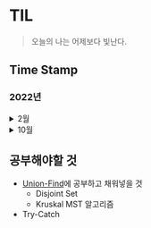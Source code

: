 # __TIL__
> 오늘의 나는 어제보다 빛난다.

## __Time Stamp__
### __2022년__
<details markdown="1">
<summary>2월</summary>

#####   18일
[Smart Pointer](https://github.com/sho1007/TIL/blob/main/Server/Smart_Pointer.md)
</details>

<details markdown="1">
<summary>10월</summary>

## 3주차
#####   18일
[캐스트 연산자](https://github.com/Sho1007/TIL/blob/main/Programming/C%2B%2B/%EC%BA%90%EC%8A%A4%ED%8A%B8%20%EC%97%B0%EC%82%B0%EC%9E%90.md)   
[기술면접질문](https://github.com/Sho1007/TIL/blob/main/Tech_Interview/%EA%B8%B0%EC%88%A0%EB%A9%B4%EC%A0%91%EC%A7%88%EB%AC%B8.md)   
[PorxyPattern](https://github.com/Sho1007/TIL/blob/main/Design_Pattern/Proxy.md)   
[BOJ_5430](https://github.com/Sho1007/TIL/blob/main/Algorithm/Coding%20Test/BOJ/%5BBOJ%5D%205430%20AC.md)   
[BOJ_7662](https://github.com/Sho1007/TIL/blob/main/Algorithm/Coding%20Test/BOJ/%5BBOJ%5D%207662%20%EC%9D%B4%EC%A4%91%20%EC%9A%B0%EC%84%A0%EC%88%9C%EC%9C%84%20%ED%81%90.md)   
[BOJ_11723](https://github.com/Sho1007/TIL/blob/main/Algorithm/Coding%20Test/BOJ/%5BBOJ%5D%2011723%20%EC%A7%91%ED%95%A9.md)   
#####   19일
[BOJ_1107](https://github.com/Sho1007/TIL/blob/main/Algorithm/Coding%20Test/BOJ/%5BBOJ%5D1107.md)   
[BOJ_11403](https://github.com/Sho1007/TIL/blob/main/Algorithm/Coding%20Test/BOJ/%5BBOJ%5D11403.md)   
[BOJ_16928](https://github.com/Sho1007/TIL/blob/main/Algorithm/Coding%20Test/BOJ/%5BBOJ%5D16928.md)
#####   20일
[BOJ_11286](https://github.com/Sho1007/TIL/blob/main/Algorithm/Coding%20Test/BOJ/%5BBOJ%5D11286.md)   
[BOJ_14500](https://github.com/Sho1007/TIL/blob/main/Algorithm/Coding%20Test/BOJ/%5BBOJ%5D14500.md)   
[BOJ_6064](https://github.com/Sho1007/TIL/blob/main/Algorithm/Coding%20Test/BOJ/%5BBOJ%5D6064.md)   
## 4주차
#####   25일
[BOJ_16236](https://github.com/Sho1007/TIL/blob/main/Algorithm/Coding%20Test/BOJ/%5BBOJ%5D%2016236.md)   
[BOJ_1043](https://github.com/Sho1007/TIL/blob/main/Algorithm/Coding%20Test/BOJ/%5BBOJ%5D%201043.md)   
[BOJ_1717](https://github.com/Sho1007/TIL/blob/main/Algorithm/Coding%20Test/BOJ/%5BBOJ%5D%201717.md)
#####   26일
[BOJ_1976](https://github.com/Sho1007/TIL/blob/main/Algorithm/Coding%20Test/BOJ/%5BBOJ%5D%201976.md)    
[BOJ_4195](https://github.com/Sho1007/TIL/blob/main/Algorithm/Coding%20Test/BOJ/%5BBOJ%5D%204195.md)   
[Union-Find](https://github.com/Sho1007/TIL/blob/main/Algorithm/UnionFind.md)
</details>

## 공부해야할 것
* [Union-Find](https://github.com/Sho1007/TIL/blob/main/Algorithm/UnionFind.md)에 공부하고 채워넣을 것
    *  Disjoint Set
    * Kruskal MST 알고리즘
* Try-Catch